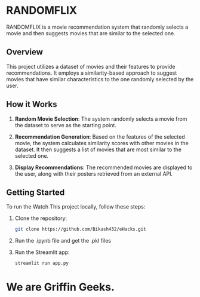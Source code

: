# RANDOMFLIX

RANDOMFLIX is a movie recommendation system that randomly selects a movie and then suggests movies that are similar to the selected one.

## Overview

This project utilizes a dataset of movies and their features to provide recommendations. It employs a similarity-based approach to suggest movies that have similar characteristics to the one randomly selected by the user.

## How it Works

1. **Random Movie Selection**: The system randomly selects a movie from the dataset to serve as the starting point.

2. **Recommendation Generation**: Based on the features of the selected movie, the system calculates similarity scores with other movies in the dataset. It then suggests a list of movies that are most similar to the selected one.

3. **Display Recommendations**: The recommended movies are displayed to the user, along with their posters retrieved from an external API.

## Getting Started

To run the Watch This project locally, follow these steps:

1. Clone the repository:

   ```bash
   git clone https://github.com/Bikash432/eHacks.git
   ```
2. Run the .ipynb file and get the .pkl files
3. Run the Streamlit app:
    ```bash
   streamlit run app.py
   ```
# We are Griffin Geeks.
